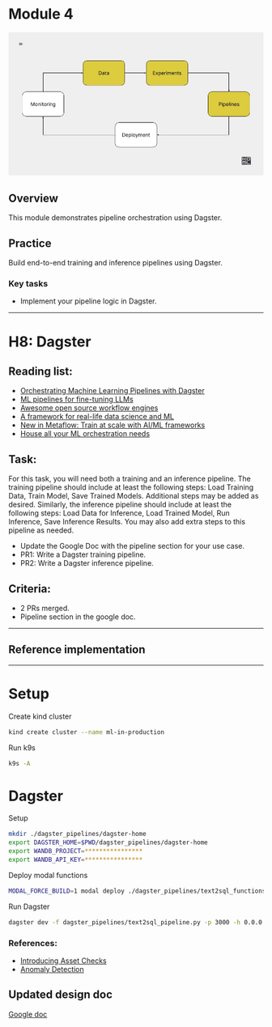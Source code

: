 # Module 4

![Pipelines](./../docs/pipelines.jpg)

## Overview

This module demonstrates pipeline orchestration using Dagster.

## Practice

Build end-to-end training and inference pipelines using Dagster.

### Key tasks

- Implement your pipeline logic in Dagster.

***




# H8: Dagster

## Reading list:

- [Orchestrating Machine Learning Pipelines with Dagster](https://dagster.io/blog/dagster-ml-pipelines)
- [ML pipelines for fine-tuning LLMs](https://dagster.io/blog/finetuning-llms)
- [Awesome open source workflow engines](https://github.com/meirwah/awesome-workflow-engines)
- [A framework for real-life data science and ML](https://metaflow.org/)
- [New in Metaflow: Train at scale with AI/ML frameworks](https://outerbounds.com/blog/distributed-training-with-metaflow/)
- [House all your ML orchestration needs](https://flyte.org/machine-learning)


## Task:

For this task, you will need both a training and an inference pipeline. The training pipeline should include at least the following steps: Load Training Data, Train Model, Save Trained Models. Additional steps may be added as desired. Similarly, the inference pipeline should include at least the following steps: Load Data for Inference, Load Trained Model, Run Inference, Save Inference Results. You may also add extra steps to this pipeline as needed.

- Update the Google Doc with the pipeline section for your use case.
- PR1: Write a Dagster training pipeline.
- PR2: Write a Dagster inference pipeline.

## Criteria:


- 2 PRs merged.
- Pipeline section in the google doc.

---

## Reference implementation

---

# Setup

Create kind cluster

```bash
kind create cluster --name ml-in-production
```

Run k9s

```bash
k9s -A
```



# Dagster


Setup

```bash
mkdir ./dagster_pipelines/dagster-home
export DAGSTER_HOME=$PWD/dagster_pipelines/dagster-home
export WANDB_PROJECT=****************
export WANDB_API_KEY=****************
```

Deploy modal functions

```bash
MODAL_FORCE_BUILD=1 modal deploy ./dagster_pipelines/text2sql_functions.py
```

Run Dagster

```bash
dagster dev -f dagster_pipelines/text2sql_pipeline.py -p 3000 -h 0.0.0.0
```

### References:

- [Introducing Asset Checks](https://dagster.io/blog/dagster-asset-checks)
- [Anomaly Detection](https://dagster.io/glossary/anomaly-detection)


## Updated design doc

[Google doc](https://docs.google.com/document/d/1j9-RFCrLRQy54TsywHxvje56EuntAbUbSlw_POsWl5Q/edit?usp=sharing)
